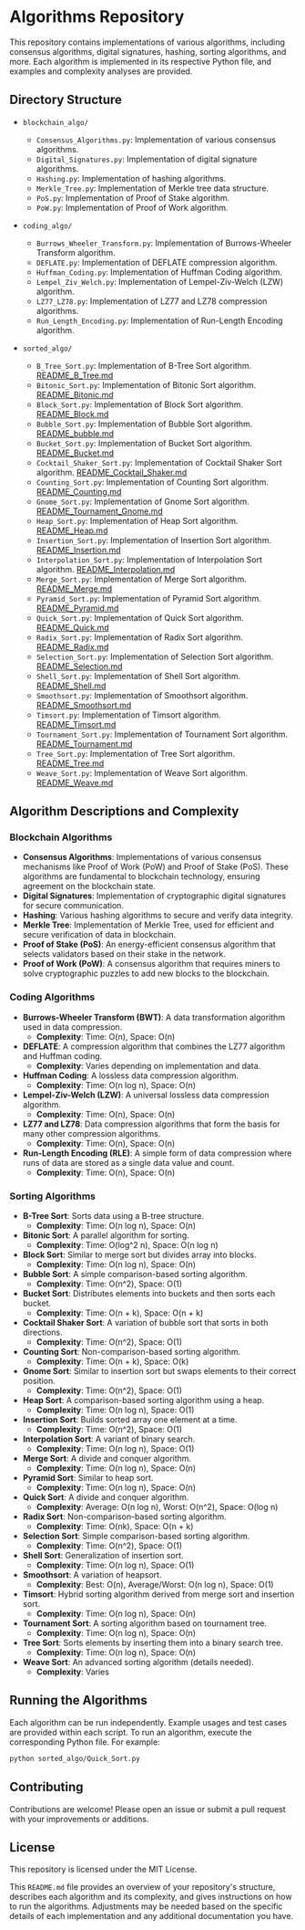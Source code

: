 # Algorithms Repository

This repository contains implementations of various algorithms, including consensus algorithms, digital signatures, hashing, sorting algorithms, and more. Each algorithm is implemented in its respective Python file, and examples and complexity analyses are provided.

## Directory Structure

- `blockchain_algo/`
  - `Consensus_Algorithms.py`: Implementation of various consensus algorithms.
  - `Digital_Signatures.py`: Implementation of digital signature algorithms.
  - `Hashing.py`: Implementation of hashing algorithms.
  - `Merkle_Tree.py`: Implementation of Merkle tree data structure.
  - `PoS.py`: Implementation of Proof of Stake algorithm.
  - `PoW.py`: Implementation of Proof of Work algorithm.

- `coding_algo/`
  - `Burrows_Wheeler_Transform.py`: Implementation of Burrows-Wheeler Transform algorithm.
  - `DEFLATE.py`: Implementation of DEFLATE compression algorithm.
  - `Huffman_Coding.py`: Implementation of Huffman Coding algorithm.
  - `Lempel_Ziv_Welch.py`: Implementation of Lempel-Ziv-Welch (LZW) algorithm.
  - `LZ77_LZ78.py`: Implementation of LZ77 and LZ78 compression algorithms.
  - `Run_Length_Encoding.py`: Implementation of Run-Length Encoding algorithm.

- `sorted_algo/`
  - `B_Tree_Sort.py`: Implementation of B-Tree Sort algorithm. [README_B_Tree.md](sorted_algo/README_B_Tree.md)
  - `Bitonic_Sort.py`: Implementation of Bitonic Sort algorithm. [README_Bitonic.md](sorted_algo/README_Bitonic.md)
  - `Block_Sort.py`: Implementation of Block Sort algorithm. [README_Block.md](sorted_algo/README_Block.md)
  - `Bubble_Sort.py`: Implementation of Bubble Sort algorithm. [README_bubble.md](sorted_algo/README_bubble.md)
  - `Bucket_Sort.py`: Implementation of Bucket Sort algorithm. [README_Bucket.md](sorted_algo/README_Bucket.md)
  - `Cocktail_Shaker_Sort.py`: Implementation of Cocktail Shaker Sort algorithm. [README_Cocktail_Shaker.md](sorted_algo/README_Cocktail_Shaker.md)
  - `Counting_Sort.py`: Implementation of Counting Sort algorithm. [README_Counting.md](sorted_algo/README_Counting.md)
  - `Gnome_Sort.py`: Implementation of Gnome Sort algorithm. [README_Tournament_Gnome.md](sorted_algo/README_Tournament_Gnome.md)
  - `Heap_Sort.py`: Implementation of Heap Sort algorithm. [README_Heap.md](sorted_algo/README_Heap.md)
  - `Insertion_Sort.py`: Implementation of Insertion Sort algorithm. [README_Insertion.md](sorted_algo/README_Insertion.md)
  - `Interpolation_Sort.py`: Implementation of Interpolation Sort algorithm. [README_Interpolation.md](sorted_algo/README_Interpolation.md)
  - `Merge_Sort.py`: Implementation of Merge Sort algorithm. [README_Merge.md](sorted_algo/README_Merge.md)
  - `Pyramid_Sort.py`: Implementation of Pyramid Sort algorithm. [README_Pyramid.md](sorted_algo/README_Pyramid.md)
  - `Quick_Sort.py`: Implementation of Quick Sort algorithm. [README_Quick.md](sorted_algo/README_Quick.md)
  - `Radix_Sort.py`: Implementation of Radix Sort algorithm. [README_Radix.md](sorted_algo/README_Radix.md)
  - `Selection_Sort.py`: Implementation of Selection Sort algorithm. [README_Selection.md](sorted_algo/README_Selection.md)
  - `Shell_Sort.py`: Implementation of Shell Sort algorithm. [README_Shell.md](sorted_algo/README_Shell.md)
  - `Smoothsort.py`: Implementation of Smoothsort algorithm. [README_Smoothsort.md](sorted_algo/README_Smoothsort.md)
  - `Timsort.py`: Implementation of Timsort algorithm. [README_Timsort.md](sorted_algo/README_Timsort.md)
  - `Tournament_Sort.py`: Implementation of Tournament Sort algorithm. [README_Tournament.md](sorted_algo/README_Tournament.md)
  - `Tree_Sort.py`: Implementation of Tree Sort algorithm. [README_Tree.md](sorted_algo/README_Tree.md)
  - `Weave_Sort.py`: Implementation of Weave Sort algorithm. [README_Weave.md](sorted_algo/README_Weave.md)

## Algorithm Descriptions and Complexity

### Blockchain Algorithms
- **Consensus Algorithms**: Implementations of various consensus mechanisms like Proof of Work (PoW) and Proof of Stake (PoS). These algorithms are fundamental to blockchain technology, ensuring agreement on the blockchain state.
- **Digital Signatures**: Implementation of cryptographic digital signatures for secure communication.
- **Hashing**: Various hashing algorithms to secure and verify data integrity.
- **Merkle Tree**: Implementation of Merkle Tree, used for efficient and secure verification of data in blockchain.
- **Proof of Stake (PoS)**: An energy-efficient consensus algorithm that selects validators based on their stake in the network.
- **Proof of Work (PoW)**: A consensus algorithm that requires miners to solve cryptographic puzzles to add new blocks to the blockchain.

### Coding Algorithms
- **Burrows-Wheeler Transform (BWT)**: A data transformation algorithm used in data compression.
  - **Complexity**: Time: O(n), Space: O(n)
- **DEFLATE**: A compression algorithm that combines the LZ77 algorithm and Huffman coding.
  - **Complexity**: Varies depending on implementation and data.
- **Huffman Coding**: A lossless data compression algorithm.
  - **Complexity**: Time: O(n log n), Space: O(n)
- **Lempel-Ziv-Welch (LZW)**: A universal lossless data compression algorithm.
  - **Complexity**: Time: O(n), Space: O(n)
- **LZ77 and LZ78**: Data compression algorithms that form the basis for many other compression algorithms.
  - **Complexity**: Time: O(n), Space: O(n)
- **Run-Length Encoding (RLE)**: A simple form of data compression where runs of data are stored as a single data value and count.
  - **Complexity**: Time: O(n), Space: O(n)

### Sorting Algorithms
- **B-Tree Sort**: Sorts data using a B-tree structure.
  - **Complexity**: Time: O(n log n), Space: O(n)
- **Bitonic Sort**: A parallel algorithm for sorting.
  - **Complexity**: Time: O(log^2 n), Space: O(n log n)
- **Block Sort**: Similar to merge sort but divides array into blocks.
  - **Complexity**: Time: O(n log n), Space: O(n)
- **Bubble Sort**: A simple comparison-based sorting algorithm.
  - **Complexity**: Time: O(n^2), Space: O(1)
- **Bucket Sort**: Distributes elements into buckets and then sorts each bucket.
  - **Complexity**: Time: O(n + k), Space: O(n + k)
- **Cocktail Shaker Sort**: A variation of bubble sort that sorts in both directions.
  - **Complexity**: Time: O(n^2), Space: O(1)
- **Counting Sort**: Non-comparison-based sorting algorithm.
  - **Complexity**: Time: O(n + k), Space: O(k)
- **Gnome Sort**: Similar to insertion sort but swaps elements to their correct position.
  - **Complexity**: Time: O(n^2), Space: O(1)
- **Heap Sort**: A comparison-based sorting algorithm using a heap.
  - **Complexity**: Time: O(n log n), Space: O(1)
- **Insertion Sort**: Builds sorted array one element at a time.
  - **Complexity**: Time: O(n^2), Space: O(1)
- **Interpolation Sort**: A variant of binary search.
  - **Complexity**: Time: O(n log n), Space: O(1)
- **Merge Sort**: A divide and conquer algorithm.
  - **Complexity**: Time: O(n log n), Space: O(n)
- **Pyramid Sort**: Similar to heap sort.
  - **Complexity**: Time: O(n log n), Space: O(n)
- **Quick Sort**: A divide and conquer algorithm.
  - **Complexity**: Average: O(n log n), Worst: O(n^2), Space: O(log n)
- **Radix Sort**: Non-comparison-based sorting algorithm.
  - **Complexity**: Time: O(nk), Space: O(n + k)
- **Selection Sort**: Simple comparison-based sorting algorithm.
  - **Complexity**: Time: O(n^2), Space: O(1)
- **Shell Sort**: Generalization of insertion sort.
  - **Complexity**: Time: O(n log n), Space: O(1)
- **Smoothsort**: A variation of heapsort.
  - **Complexity**: Best: O(n), Average/Worst: O(n log n), Space: O(1)
- **Timsort**: Hybrid sorting algorithm derived from merge sort and insertion sort.
  - **Complexity**: Time: O(n log n), Space: O(n)
- **Tournament Sort**: A sorting algorithm based on tournament tree.
  - **Complexity**: Time: O(n log n), Space: O(n)
- **Tree Sort**: Sorts elements by inserting them into a binary search tree.
  - **Complexity**: Time: O(n log n), Space: O(n)
- **Weave Sort**: An advanced sorting algorithm (details needed).
  - **Complexity**: Varies

## Running the Algorithms

Each algorithm can be run independently. Example usages and test cases are provided within each script. To run an algorithm, execute the corresponding Python file. For example:

```bash
python sorted_algo/Quick_Sort.py
```

## Contributing
Contributions are welcome! Please open an issue or submit a pull request with your improvements or additions.


## License
This repository is licensed under the MIT License.


This `README.md` file provides an overview of your repository's structure, describes each algorithm and its complexity, and gives instructions on how to run the algorithms. Adjustments may be needed based on the specific details of each implementation and any additional documentation you have.
